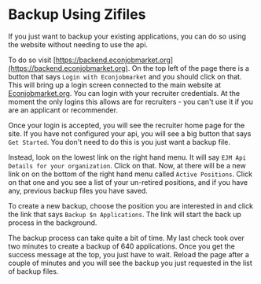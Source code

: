 # Backup Using Zifiles

If you just want to backup your existing applications, you can do so using the website without needing to use the api.

To do so visit [https://backend.econjobmarket.org](https://backend.econjobmarket.org).  On the top left of the page there is a button that says `Login with Econjobmarket` and you should click on that.  This will bring up a login screen connected to the main website at [Econjobmarket.org](https://econjobmarket.org).  You can login with your recruiter credentials.  At the moment the only logins this allows are for recruiters - you can't use it if you are an applicant or recommender.

Once your login is accepted, you will see the recruiter home page for the site.  If you have not configured your api, you will see a big button that says `Get Started`.  You don't need to do this is you just want a backup file.

Instead, look on the lowest link on the right hand menu.  It will say `EJM Api Details for your organization`.  Click on that.  Now, at there will be a new link on on the bottom of the right hand menu called `Active Positions`.   Click on that one and you see a list of your un-retired positions, and if you have any, previous backup files you have saved.

To create a new backup, choose the position you are interested in and click the link that says `Backup $n Applications`.  The link will start the back up process in the background. 

The backup process can take quite a bit of time.  My last check took over two minutes to create a backup of 640 applications.  Once you get the success message at the top, you just have to wait.  Reload the page after a couple of minutes and you will see the backup you just requested in the list of backup files. 